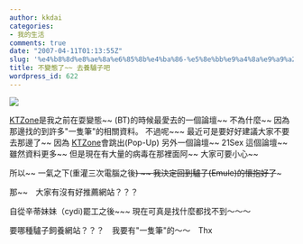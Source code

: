 ```yaml
---
author: kkdai
categories:
- 我的生活
comments: true
date: "2007-04-11T01:13:55Z"
slug: '%e4%b8%8d%e8%ae%8a%e6%85%8b%e4%ba%86-%e5%8e%bb%e9%a4%8a%e9%a9%a2%e5%ad%90%e5%90%a7'
title: 不變態了~~ 去養驢子吧
wordpress_id: 622
---
```


[![](http://tbn0.google.com/images?q=tbn:qhWCHrfNUOnMLM:http://ent.caiku.com/files/beyondpic/2006-7/31/7eb190522c5a50da8dfcfebf50a79ee2.jpg)](http://images.google.com.tw/imgres?imgurl=http://ent.caiku.com/files/beyondpic/2006-7/31/7eb190522c5a50da8dfcfebf50a79ee2.jpg&imgrefurl=http://ent.caiku.com/pic/SHCW/2006-8/5/2006080510143175.html&h=255&w=340&sz=22&hl=zh-TW&start=3&um=1&tbnid=qhWCHrfNUOnMLM:&tbnh=89&tbnw=119&prev=/images%3Fq%3D%25E9%25A9%25A2%25E5%25AD%2590%26svnum%3D10%26um%3D1%26hl%3Dzh-TW%26sa%3DN)

[KTZone](http://ktzhk.com)是我之前在耍變態~~ (BT)的時候最愛去的一個論壇~~ 不為什麼~~ 因為那邊找的到許多"一隻筆"的相關資料。 不過呢~~~  最近可是要好好建議大家不要去那邊了~~ 因為 [KTZone](http://ktzhk.com/)會跳出(Pop-Up) 另外一個論壇~~ 21Sex 這個論壇~~ 雖然資料更多~~ 但是現在有大量的病毒在那裡面阿~~  大家可要小心~~

所以~~ 一氣之下(重灌三次電腦之後~~) ~~ 我決定回到驢子(Emule)的懷抱好了~~~

那~~　大家有沒有好推薦網站？？？

自從辛蒂妹妹（cydi)罷工之後~~~ 現在可真是找什麼都找不到～～～

要哪種驢子飼養網站？？？　我要有"一隻筆"的～～　Thx
